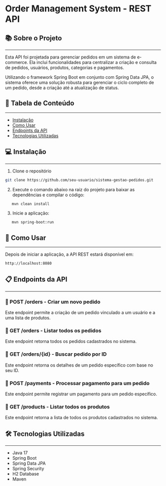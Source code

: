 # Order Management System - REST API

## 📚 Sobre o Projeto
***

Esta API foi projetada para gerenciar pedidos em um sistema de e-commerce. Ela inclui funcionalidades para centralizar a criação e consulta de pedidos, usuários, produtos, categorias e pagamentos.

Utilizando o framework Spring Boot em conjunto com Spring Data JPA, o sistema oferece uma solução robusta para gerenciar o ciclo completo de um pedido, desde a criação até a atualização de status.

## 📖 Tabela de Conteúdo
***
- [Instalação](#-instalação)
- [Como Usar](#-como-usar)
- [Endpoints da API](#-endpoints-da-api)
- [Tecnologias Utilizadas](#-tecnologias-utilizadas)

## 💻 Instalação
***

1. Clone o repositório
```bash
git clone https://github.com/seu-usuario/sistema-gestao-pedidos.git
```

2. Execute o comando abaixo na raiz do projeto para baixar as dependências e compilar o código:
```bash
   mvn clean install
   ```

3. Inicie a aplicação:
```bash
   mvn spring-boot:run
   ```

## 🚀 Como Usar
***

Depois de iniciar a aplicação, a API REST estará disponível em:
```bash
http://localhost:8080
```

## 📋 Endpoints da API
***

### 📌 POST /orders - Criar um novo pedido
Este endpoint permite a criação de um pedido vinculado a um usuário e a uma lista de produtos.

### 📌 GET /orders - Listar todos os pedidos
Este endpoint retorna todos os pedidos cadastrados no sistema.

### 📌 GET /orders/{id} - Buscar pedido por ID
Este endpoint retorna os detalhes de um pedido específico com base no seu ID.

### 📌 POST /payments - Processar pagamento para um pedido
Este endpoint permite registrar um pagamento para um pedido específico.

### 📌 GET /products - Listar todos os produtos
Este endpoint retorna a lista de todos os produtos cadastrados no sistema.


## 🛠️ Tecnologias Utilizadas
***

- Java 17
- Spring Boot 
- Spring Data JPA
- Spring Security
- H2 Database
- Maven

